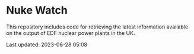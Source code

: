 # Nuke Watch

This repository includes code for retrieving the latest information available on the output of EDF nuclear power plants in the UK.

Last updated: 2023-06-28 05:08